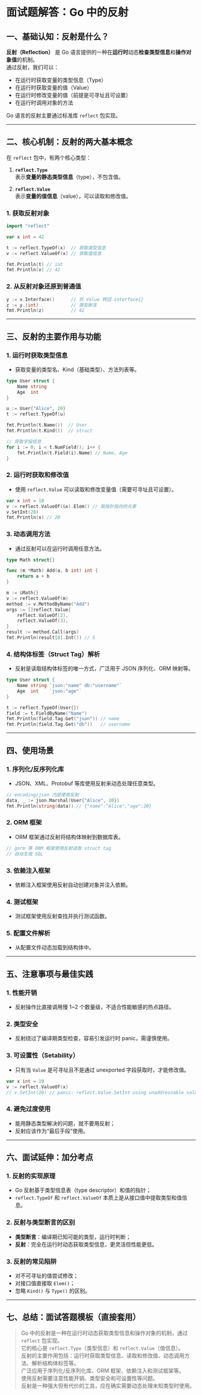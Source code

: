# 面试题解答：Go 中的反射

## 一、基础认知：反射是什么？
**反射（Reflection）** 是 Go 语言提供的一种在**运行时**动态**检查类型信息**和**操作对象值**的机制。  
通过反射，我们可以：
- 在运行时获取变量的类型信息（Type）
- 在运行时获取变量的值（Value）
- 在运行时修改变量的值（前提是可寻址且可设置）
- 在运行时调用对象的方法

Go 语言的反射主要通过标准库 `reflect` 包实现。

---

## 二、核心机制：反射的两大基本概念

在 `reflect` 包中，有两个核心类型：
1. **`reflect.Type`**  
   表示**变量的静态类型信息**（type），不包含值。
   
2. **`reflect.Value`**  
   表示**变量的值信息**（value），可以读取和修改值。

### 1. 获取反射对象
```go
import "reflect"

var x int = 42

t := reflect.TypeOf(x)  // 获取类型信息
v := reflect.ValueOf(x) // 获取值信息

fmt.Println(t) // int
fmt.Println(v) // 42
```

### 2. 从反射对象还原到普通值
```go
y := v.Interface()      // 将 Value 转回 interface{}
z := y.(int)            // 类型断言
fmt.Println(z)          // 42
```

---

## 三、反射的主要作用与功能

### 1. **运行时获取类型信息**
- 获取变量的类型名、Kind（基础类型）、方法列表等。
```go
type User struct {
    Name string
    Age  int
}

u := User{"Alice", 20}
t := reflect.TypeOf(u)

fmt.Println(t.Name())  // User
fmt.Println(t.Kind())  // struct

// 获取字段信息
for i := 0; i < t.NumField(); i++ {
    fmt.Println(t.Field(i).Name) // Name, Age
}
```

### 2. **运行时获取和修改值**
- 使用 `reflect.Value` 可以读取和修改变量值（需要可寻址且可设置）。
```go
var x int = 10
v := reflect.ValueOf(&x).Elem() // 取指针指向的元素
v.SetInt(20)
fmt.Println(x) // 20
```

### 3. **动态调用方法**
- 通过反射可以在运行时调用任意方法。
```go
type Math struct{}

func (m *Math) Add(a, b int) int {
    return a + b
}

m := &Math{}
v := reflect.ValueOf(m)
method := v.MethodByName("Add")
args := []reflect.Value{
    reflect.ValueOf(2),
    reflect.ValueOf(3),
}
result := method.Call(args)
fmt.Println(result[0].Int()) // 5
```

### 4. **结构体标签（Struct Tag）解析**
- 反射是读取结构体标签的唯一方式，广泛用于 JSON 序列化、ORM 映射等。
```go
type User struct {
    Name string `json:"name" db:"username"`
    Age  int    `json:"age"`
}

t := reflect.TypeOf(User{})
field := t.FieldByName("Name")
fmt.Println(field.Tag.Get("json")) // name
fmt.Println(field.Tag.Get("db"))   // username
```

---

## 四、使用场景

### 1. **序列化/反序列化库**
- JSON、XML、Protobuf 等库使用反射来动态处理任意类型。
```go
// encoding/json 内部使用反射
data, _ := json.Marshal(User{"Alice", 20})
fmt.Println(string(data)) // {"name":"Alice","age":20}
```

### 2. **ORM 框架**
- ORM 框架通过反射将结构体映射到数据库表。
```go
// gorm 等 ORM 框架使用反射读取 struct tag
// 自动生成 SQL
```

### 3. **依赖注入框架**
- 依赖注入框架使用反射自动创建对象并注入依赖。

### 4. **测试框架**
- 测试框架使用反射查找并执行测试函数。

### 5. **配置文件解析**
- 从配置文件动态加载到结构体中。

---

## 五、注意事项与最佳实践

### 1. **性能开销**
- 反射操作比直接调用慢 1~2 个数量级，不适合性能敏感的热点路径。

### 2. **类型安全**
- 反射绕过了编译期类型检查，容易引发运行时 panic，需谨慎使用。

### 3. **可设置性（Setability）**
- 只有当 `Value` 是可寻址且不是通过 unexported 字段获取时，才能修改值。
```go
var x int = 10
v := reflect.ValueOf(x)
// v.SetInt(20) // panic: reflect.Value.SetInt using unaddressable value
```

### 4. **避免过度使用**
- 能用静态类型解决的问题，就不要用反射；
- 反射应该作为“最后手段”使用。

---

## 六、面试延伸：加分考点

### 1. **反射的实现原理**
- Go 反射基于类型信息表（type descriptor）和值的指针；
- `reflect.TypeOf` 和 `reflect.ValueOf` 本质上是从接口值中提取类型和值信息。

### 2. **反射与类型断言的区别**
- **类型断言**：编译期已知可能的类型，运行时判断；
- **反射**：完全在运行时动态获取类型信息，更灵活但性能更低。

### 3. **反射的常见陷阱**
- 对不可寻址的值尝试修改；
- 对接口值直接取 `Elem()`；
- 忽略 `Kind()` 与 `Type()` 的区别。

---

## 七、总结：面试答题模板（直接套用）
> Go 中的反射是一种在运行时动态获取类型信息和操作对象的机制，通过 `reflect` 包实现。  
> 它的核心是 `reflect.Type`（类型信息）和 `reflect.Value`（值信息）。  
> 反射的主要作用包括：运行时获取类型信息、读取和修改值、动态调用方法、解析结构体标签等。  
> 广泛应用于序列化/反序列化库、ORM 框架、依赖注入和测试框架等。  
> 使用反射需要注意性能开销、类型安全和可设置性等问题。  
> 反射是一种强大但有代价的工具，应在确实需要动态处理未知类型时使用。
